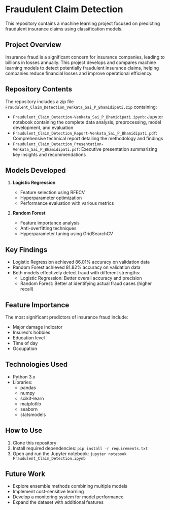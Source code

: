 # Fraudulent Claim Detection

This repository contains a machine learning project focused on predicting fraudulent insurance claims using classification models.

## Project Overview

Insurance fraud is a significant concern for insurance companies, leading to billions in losses annually. This project develops and compares machine learning models to detect potentially fraudulent insurance claims, helping companies reduce financial losses and improve operational efficiency.

## Repository Contents

The repository includes a zip file `Fraudulent_Claim_Detection_Venkata_Sai_P_Bhamidipati.zip` containing:

- `Fraudulent_Claim_Detection-Venkata_Sai_P_Bhamidipati.ipynb`: Jupyter notebook containing the complete data analysis, preprocessing, model development, and evaluation
- `Fraudulent_Claim_Detection_Report-Venkata_Sai_P_Bhamidipati.pdf`: Comprehensive technical report detailing the methodology and findings
- `Fraudulent_Claim_Detection_Presentation-Venkata_Sai_P_Bhamidipati.pdf`: Executive presentation summarizing key insights and recommendations

## Models Developed

1. **Logistic Regression**
   - Feature selection using RFECV
   - Hyperparameter optimization
   - Performance evaluation with various metrics

2. **Random Forest**
   - Feature importance analysis
   - Anti-overfitting techniques
   - Hyperparameter tuning using GridSearchCV

## Key Findings

- Logistic Regression achieved 86.01% accuracy on validation data
- Random Forest achieved 81.82% accuracy on validation data
- Both models effectively detect fraud with different strengths:
  - Logistic Regression: Better overall accuracy and precision
  - Random Forest: Better at identifying actual fraud cases (higher recall)

## Feature Importance

The most significant predictors of insurance fraud include:
- Major damage indicator
- Insured's hobbies
- Education level
- Time of day
- Occupation

## Technologies Used

- Python 3.x
- Libraries:
  - pandas
  - numpy
  - scikit-learn
  - matplotlib
  - seaborn
  - statsmodels

## How to Use

1. Clone this repository
2. Install required dependencies: `pip install -r requirements.txt`
3. Open and run the Jupyter notebook: `jupyter notebook Fraudulent_Claim_Detection.ipynb`

## Future Work

- Explore ensemble methods combining multiple models
- Implement cost-sensitive learning
- Develop a monitoring system for model performance
- Expand the dataset with additional features
